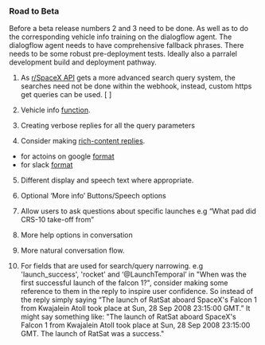 ### Road to Beta
Before a beta release numbers 2 and 3 need to be done. As well as to do the corresponding vehicle info training on the dialogflow agent. The dialogflow agent needs to have comprehensive fallback phrases. There needs to be some robust pre-deployment tests. Ideally also a parralel development build and deployment pathway.

1. As [r/SpaceX API](https://github.com/r-spacex/SpaceX-API) gets a more advanced search query system, the searches need not be done within the webhook, instead, custom https get queries can be used. [ ]  

2. Vehicle info [function](https://github.com/HarvsG/r-SpaceX-AI-Bot/blob/70dcf6479f757a79c22b5fd456bf958b99133bc6/index.js#L174).

3. Creating verbose replies for all the query parameters

4. Consider making [rich-content replies](https://api.ai/docs/rich-messages#card).
  * for actoins on google [format](https://developers.google.com/actions/dialogflow/webhook)
  * for slack [format](https://api.slack.com/docs/messages)

5. Different display and speech text where appropriate.

6. Optional ‘More info’ Buttons/Speech options

7. Allow users to ask questions about specific launches e.g “What pad did CRS-10 take-off from”

8. More help options in conversation

9. More natural conversation flow.

10. For fields that are used for search/query narrowing. e.g 'launch_success', 'rocket' and ‘@LaunchTemporal’ in "When was the first successful launch of the falcon 1?", consider making some reference to them in the reply to inspire user confidence. So instead of the reply simply saying “The launch of RatSat aboard SpaceX's Falcon 1 from Kwajalein Atoll took place at Sun, 28 Sep 2008 23:15:00 GMT.” It might say something like: "The launch of RatSat aboard SpaceX's Falcon 1 from Kwajalein Atoll took place at Sun, 28 Sep 2008 23:15:00 GMT. The launch of RatSat was a success."
